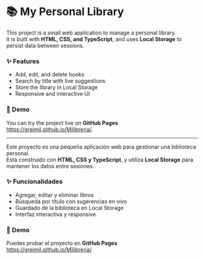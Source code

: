 # 📚 My Personal Library


This project is a small web application to manage a personal library.  
It is built with **HTML, CSS, and TypeScript**, and uses **Local Storage** to persist data between sessions.  

### ✨ Features
- Add, edit, and delete books  
- Search by title with live suggestions  
- Store the library in Local Storage  
- Responsive and interactive UI  

### 🚀 Demo
You can try the project live on **GitHub Pages** https://greimil.github.io/Milibreria/.

---

Este proyecto es una pequeña aplicación web para gestionar una biblioteca personal.  
Está construido con **HTML, CSS y TypeScript**, y utiliza **Local Storage** para mantener los datos entre sesiones.  

### ✨ Funcionalidades
- Agregar, editar y eliminar libros  
- Búsqueda por título con sugerencias en vivo  
- Guardado de la biblioteca en Local Storage  
- Interfaz interactiva y responsive  

### 🚀 Demo
Puedes probar el proyecto en **GitHub Pages** https://greimil.github.io/Milibreria/
